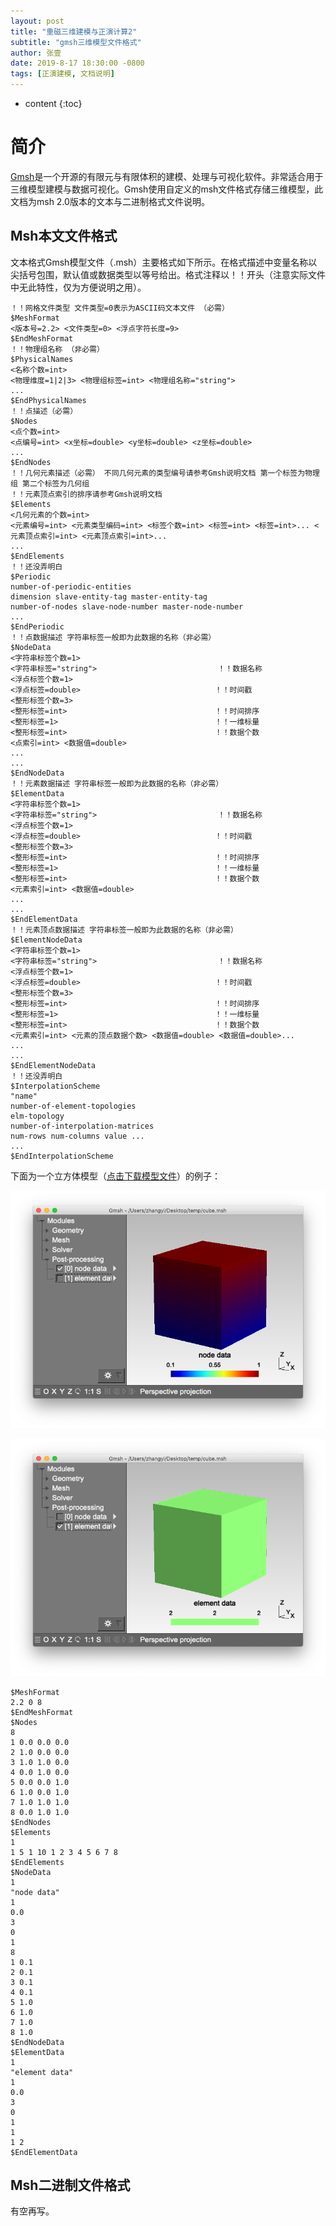 ```yaml
---
layout: post
title: "重磁三维建模与正演计算2"
subtitle: "gmsh三维模型文件格式"
author: 张壹
date: 2019-8-17 18:30:00 -0800
tags: [正演建模, 文档说明]
---
```


* content
{:toc}


# 简介

[Gmsh](https://gmsh.info)是一个开源的有限元与有限体积的建模、处理与可视化软件。非常适合用于三维模型建模与数据可视化。Gmsh使用自定义的msh文件格式存储三维模型，此文档为msh 2.0版本的文本与二进制格式文件说明。

## Msh本文文件格式

文本格式Gmsh模型文件（.msh）主要格式如下所示。在格式描述中变量名称以尖括号包围，默认值或数据类型以等号给出。格式注释以！！开头（注意实际文件中无此特性，仅为方便说明之用）。


```
！！网格文件类型 文件类型=0表示为ASCII码文本文件 （必需）
$MeshFormat
<版本号=2.2> <文件类型=0> <浮点字符长度=9>
$EndMeshFormat
！！物理组名称 （非必需）
$PhysicalNames
<名称个数=int>
<物理维度=1|2|3> <物理组标签=int> <物理组名称="string">
...
$EndPhysicalNames
！！点描述（必需）
$Nodes
<点个数=int>
<点编号=int> <x坐标=double> <y坐标=double> <z坐标=double>
...
$EndNodes
！！几何元素描述（必需） 不同几何元素的类型编号请参考Gmsh说明文档 第一个标签为物理组 第二个标签为几何组
！！元素顶点索引的排序请参考Gmsh说明文档
$Elements
<几何元素的个数=int>
<元素编号=int> <元素类型编码=int> <标签个数=int> <标签=int> <标签=int>... <元素顶点索引=int> <元素顶点索引=int>...
...
$EndElements
！！还没弄明白
$Periodic
number-of-periodic-entities
dimension slave-entity-tag master-entity-tag
number-of-nodes slave-node-number master-node-number
...
$EndPeriodic
！！点数据描述 字符串标签一般即为此数据的名称（非必需）
$NodeData
<字符串标签个数=1>
<字符串标签="string">                           ！！数据名称
<浮点标签个数=1>
<浮点标签=double>                              ！！时间戳
<整形标签个数=3>
<整形标签=int>                                 ！！时间排序
<整形标签=1>                                   ！！一维标量
<整形标签=int>                                 ！！数据个数
<点索引=int> <数据值=double>
...
...
$EndNodeData
！！元素数据描述 字符串标签一般即为此数据的名称（非必需）
$ElementData
<字符串标签个数=1>
<字符串标签="string">                           ！！数据名称
<浮点标签个数=1>
<浮点标签=double>                              ！！时间戳
<整形标签个数=3>
<整形标签=int>                                 ！！时间排序
<整形标签=1>                                   ！！一维标量
<整形标签=int>                                 ！！数据个数
<元素索引=int> <数据值=double>
...
...
$EndElementData
！！元素顶点数据描述 字符串标签一般即为此数据的名称（非必需）
$ElementNodeData
<字符串标签个数=1>
<字符串标签="string">                           ！！数据名称
<浮点标签个数=1>
<浮点标签=double>                              ！！时间戳
<整形标签个数=3>
<整形标签=int>                                 ！！时间排序
<整形标签=1>                                   ！！一维标量
<整形标签=int>                                 ！！数据个数
<元素索引=int> <元素的顶点数据个数> <数据值=double> <数据值=double>...
...
...
$EndElementNodeData
！！还没弄明白
$InterpolationScheme
"name"
number-of-element-topologies
elm-topology
number-of-interpolation-matrices
num-rows num-columns value ...
...
$EndInterpolationScheme
```

下面为一个立方体模型（[点击下载模型文件](/assets/2019-08/cube.msh)）的例子：

![cube node data](/assets/2019-08/cube-node-data.png)

![cube ele data](/assets/2019-08/cube-ele-data.png)

```
$MeshFormat
2.2 0 8
$EndMeshFormat
$Nodes
8
1 0.0 0.0 0.0
2 1.0 0.0 0.0
3 1.0 1.0 0.0
4 0.0 1.0 0.0
5 0.0 0.0 1.0
6 1.0 0.0 1.0
7 1.0 1.0 1.0
8 0.0 1.0 1.0
$EndNodes
$Elements
1
1 5 1 10 1 2 3 4 5 6 7 8
$EndElements
$NodeData
1
"node data"
1
0.0
3
0
1
8
1 0.1
2 0.1
3 0.1
4 0.1
5 1.0
6 1.0
7 1.0
8 1.0
$EndNodeData
$ElementData
1
"element data"
1
0.0
3
0
1
1
1 2
$EndElementData
```

## Msh二进制文件格式

有空再写。